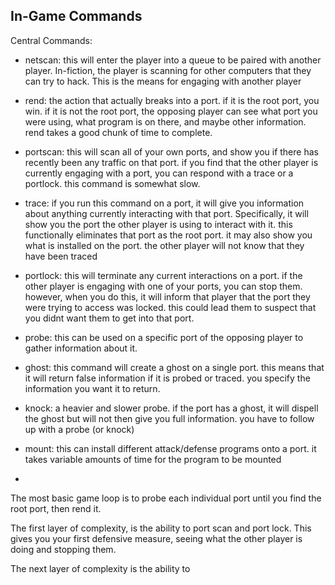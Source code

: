 In-Game Commands
---

Central Commands: 

- netscan: this will enter the player into a queue to be paired with another player. In-fiction, the player is scanning for other computers that they can try to hack. This is the means for engaging with another player

- rend: the action that actually breaks into a port. if it is the root port, you win. if it is not the root port, the opposing player can see what port you were using, what program is on there, and maybe other information. rend takes a good chunk of time to complete.

- portscan: this will scan all of your own ports, and show you if there has recently been any traffic on that port. if you find that the other player is currently engaging with a port, you can respond with a trace or a portlock. this command is somewhat slow.

- trace: if you run this command on a port, it will give you information about anything currently interacting with that port. Specifically, it will show you the port the other player is using to interact with it. this functionally eliminates that port as the root port. it may also show you what is installed on the port. the other player will not know that they have been traced

- portlock: this will terminate any current interactions on a port. if the other player is engaging with one of your ports, you can stop them. however, when you do this, it will inform that player that the port they were trying to access was locked. this could lead them to suspect that you didnt want them to get into that port.

- probe: this can be used on a specific port of the opposing player to gather information about it. 

- ghost: this command will create a ghost on a single port. this means that it will return false information if it is probed or traced. you specify the information you want it to return. 

- knock: a heavier and slower probe. if the port has a ghost, it will dispell the ghost but will not then give you full information. you have to follow up with a probe (or knock)

- mount: this can install different attack/defense programs onto a port. it takes variable amounts of time for the program to be mounted

- 

The most basic game loop is to probe each individual port until you find the root port, then rend it. 

The first layer of complexity, is the ability to port scan and port lock. This gives you your first defensive measure, seeing what the other player is doing and stopping them. 

The next layer of complexity is the ability to 